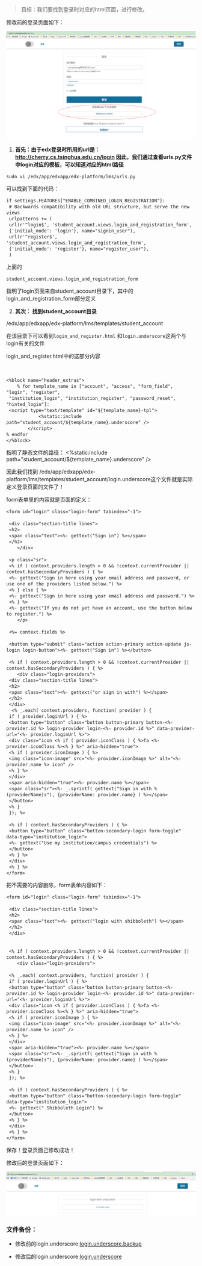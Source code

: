 > 目标：我们要找到登录时对应的html页面，进行修改。

修改前的登录页面如下：

![image](https://github.com/jennyzhang8800/mooc-Document/blob/master/pictures/login.png)

1. **首先：由于edx登录时所用的url是：http://cherry.cs.tsinghua.edu.cn/login
因此，我们通过查看urls.py文件中login对应的模板，可以知道对应的html路径**

```
sudo vi /edx/app/edxapp/edx-platform/lms/urls.py
```

可以找到下面的代码：
```
if settings.FEATURES["ENABLE_COMBINED_LOGIN_REGISTRATION"]:
 # Backwards compatibility with old URL structure, but serve the new views
 urlpatterns += (
 url(r'^login$', 'student_account.views.login_and_registration_form',
 {'initial_mode': 'login'}, name="signin_user"),
 url(r'^register$', 'student_account.views.login_and_registration_form',
 {'initial_mode': 'register'}, name="register_user"),
 )
```

上面的
```
student_account.views.login_and_registration_form
```
指明了login页面来自student_account目录下，其中的login_and_registration_form部分定义


2. **其次： 找到student_account目录**

/edx/app/edxapp/edx-platform/lms/templates/student_account

在该目录下可以看到```login_and_register.html``` 和```login.underscore```这两个与login有关的文件

login_and_register.html中的这部分内容
```


<%block name="header_extras">
    % for template_name in ["account", "access", "form_field", "login", "register",
 "institution_login", "institution_register", "password_reset", "hinted_login"]:
 <script type="text/template" id="${template_name}-tpl">
            <%static:include path="student_account/${template_name}.underscore" />
        </script>
% endfor
</%block>

```

指明了静态文件的路径：  <%static:include path="student_account/${template_name}.underscore" />

因此我们找到
/edx/app/edxapp/edx-platform/lms/templates/student_account/login.underscore这个文件就是实际定义登录页面的文件了！

form表单里的内容就是页面的定义：
```
<form id="login" class="login-form" tabindex="-1">

 <div class="section-title lines">
 <h2>
 <span class="text"><%- gettext("Sign in") %></span>
 </h2>
    </div>

 <p class="sr">
 <% if ( context.providers.length > 0 && !context.currentProvider || context.hasSecondaryProviders ) { %>
 <%- gettext("Sign in here using your email address and password, or use one of the providers listed below.") %>
 <% } else { %>
 <%- gettext("Sign in here using your email address and password.") %>
 <% } %>
 <%- gettext("If you do not yet have an account, use the button below to register.") %>
    </p>

 <%= context.fields %>

 <button type="submit" class="action action-primary action-update js-login login-button"><%- gettext("Sign in") %></button>

 <% if ( context.providers.length > 0 && !context.currentProvider || context.hasSecondaryProviders ) { %>
    <div class="login-providers">
 <div class="section-title lines">
 <h2>
 <span class="text"><%- gettext("or sign in with") %></span>
 </h2>
 </div>
  <% _.each( context.providers, function( provider ) {
 if ( provider.loginUrl ) { %>
 <button type="button" class="button button-primary button-<%- provider.id %> login-provider login-<%- provider.id %>" data-provider-url="<%- provider.loginUrl %>">
 <div class="icon <% if ( provider.iconClass ) { %>fa <%- provider.iconClass %><% } %>" aria-hidden="true">
 <% if ( provider.iconImage ) { %>
 <img class="icon-image" src="<%- provider.iconImage %>" alt="<%- provider.name %> icon" />
 <% } %>
 </div>
 <span aria-hidden="true"><%- provider.name %></span>
 <span class="sr"><%- _.sprintf( gettext("Sign in with %(providerName)s"), {providerName: provider.name} ) %></span>
 </button>
 <% }
 }); %>

 <% if ( context.hasSecondaryProviders ) { %>
 <button type="button" class="button-secondary-login form-toggle" data-type="institution_login">
 <%- gettext("Use my institution/campus credentials") %>
 </button>
 <% } %>
 </div>
 <% } %>
</form>
```

把不需要的内容删除，form表单内容如下：
```
<form id="login" class="login-form" tabindex="-1">

 <div class="section-title lines">
 <h2>
 <span class="text"><%- gettext("login with shibboleth") %></span>
 </h2>
 </div>


 <% if ( context.providers.length > 0 && !context.currentProvider || context.hasSecondaryProviders ) { %>
    <div class="login-providers">

 <% _.each( context.providers, function( provider ) {
 if ( provider.loginUrl ) { %>
 <button type="button" class="button button-primary button-<%- provider.id %> login-provider login-<%- provider.id %>" data-provider-url="<%- provider.loginUrl %>">
 <div class="icon <% if ( provider.iconClass ) { %>fa <%- provider.iconClass %><% } %>" aria-hidden="true">
 <% if ( provider.iconImage ) { %>
 <img class="icon-image" src="<%- provider.iconImage %>" alt="<%- provider.name %> icon" />
 <% } %>
 </div>
 <span aria-hidden="true"><%- provider.name %></span>
 <span class="sr"><%- _.sprintf( gettext("Sign in with %(providerName)s"), {providerName: provider.name} ) %></span>
 </button>
 <% }
 }); %>

 <% if ( context.hasSecondaryProviders ) { %>
 <button type="button" class="button-secondary-login form-toggle" data-type="institution_login">
 <%- gettext(" Shibboleth Login") %>
 </button>
 <% } %>
 </div>
 <% } %>
</form>
```

保存！登录页面己修改成功！

修改后的登录页面如下：

![image](https://github.com/jennyzhang8800/mooc-Document/blob/master/pictures/login_shibboleth.png)


### 文件备份：

+ 修改前的login.underscore:[login.underscore.backup](https://github.com/jennyzhang8800/mooc-Document/blob/master/files/login.underscore.backup)

+ 修改后的login.underscore:[login.underscore](https://github.com/jennyzhang8800/mooc-Document/blob/master/files/login.underscore)




